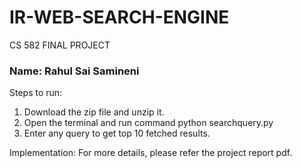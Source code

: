 # IR-WEB-SEARCH-ENGINE
CS 582 FINAL PROJECT

 
### Name: Rahul Sai Samineni
 

 
Steps to run:
 1. Download the zip file and unzip it.
 2. Open the terminal and run command python searchquery.py
 3. Enter any query to get top 10 fetched results.
 
Implementation:
For more details, please refer the project report pdf.
